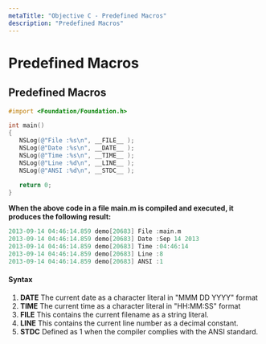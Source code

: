 ```yaml
---
metaTitle: "Objective C - Predefined Macros"
description: "Predefined Macros"
---
```


# Predefined Macros




## Predefined Macros


```objectivec
#import <Foundation/Foundation.h>

int main()
{
   NSLog(@"File :%s\n", __FILE__ );
   NSLog(@"Date :%s\n", __DATE__ );
   NSLog(@"Time :%s\n", __TIME__ );
   NSLog(@"Line :%d\n", __LINE__ );
   NSLog(@"ANSI :%d\n", __STDC__ );
   
   return 0;
}

```

**When the above code in a file main.m is compiled and executed, it produces the following result:**

```objectivec
2013-09-14 04:46:14.859 demo[20683] File :main.m
2013-09-14 04:46:14.859 demo[20683] Date :Sep 14 2013
2013-09-14 04:46:14.859 demo[20683] Time :04:46:14
2013-09-14 04:46:14.859 demo[20683] Line :8
2013-09-14 04:46:14.859 demo[20683] ANSI :1

```



#### Syntax


1. **DATE**    The current date as a character literal in "MMM DD YYYY" format
1. **TIME**    The current time as a character literal in "HH:MM:SS" format
1. **FILE**    This contains the current filename as a string literal.
1. **LINE**    This contains the current line number as a decimal constant.
1. **STDC**    Defined as 1 when the compiler complies with the ANSI standard.

